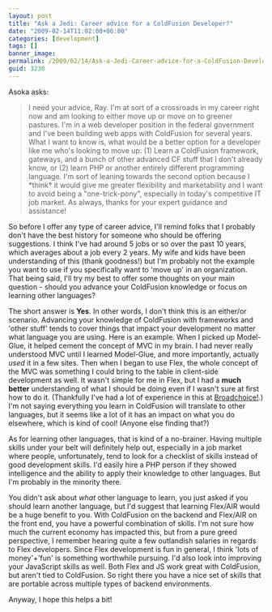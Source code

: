 ```yaml
---
layout: post
title: "Ask a Jedi: Career advice for a ColdFusion Developer?"
date: "2009-02-14T11:02:00+06:00"
categories: [development]
tags: []
banner_image: 
permalink: /2009/02/14/Ask-a-Jedi-Career-advice-for-a-ColdFusion-Developer
guid: 3238
---
```


Asoka asks:

<blockquote>
<p>
I need your advice, Ray.  I'm at sort of a crossroads in my career right now and am looking to either move up or move on to greener pastures. I'm in a web developer position in the federal government and I've been building web apps with ColdFusion for several years.  What I want to know is, what would be a better option for a developer like me who's looking to move up:  (1) Learn a ColdFusion framework, gateways, and a bunch of other advanced CF stuff that I don't already know, or (2) learn PHP or another entirely different programming language.   I'm sort of leaning towards the second option because I *think* it would give me greater flexibility and marketability and I want to avoid being a "one-trick-pony", especially in today's competitive IT job market.  As always, thanks for your expert guidance and assistance!
</p>
</blockquote>

So before I offer any type of career advice, I'll remind folks that I probably don't have the best history for someone who should be offering suggestions. I think I've had around 5 jobs or so over the past 10 years, which averages about a job every 2 years. My wife and kids have been understanding of this (thank goodness!) but I'm probably not the example you want to use if you specifically want to 'move up' in an organization. That being said, I'll try my best to offer some thoughts on your main question - should you advance your ColdFusion knowledge or focus on learning other languages?
<!--more-->
The short answer is <b>Yes</b>. In other words, I don't think this is an either/or scenario. Advancing your knowledge of ColdFusion with frameworks and 'other stuff' tends to cover things that impact your development no matter what language you are using. Here is an example. When I picked up Model-Glue, it helped cement the concept of MVC in my brain. I had never really understood MVC until I learned Model-Glue, and more importantly, actually <i>used</i> it in a few sites. Then when I began to use Flex, the whole concept of the MVC was something I could bring to the table in client-side development as well. It wasn't simple for me in Flex, but I had a <b>much better</b> understanding of what I should be doing even if I wasn't sure at first how to do it. (Thankfully I've had a lot of experience in this at <a href="http://www.broadchoice.com">Broadchoice!</a>.) I'm not saying everything you learn in ColdFusion will translate to other languages, but it seems like a lot of it has an impact on what you do elsewhere, which is kind of cool! (Anyone else finding that?)

As for learning other languages, that is kind of a no-brainer. Having multiple skills under your belt will definitely help out, especially in a job market where people, unfortunately, tend to look for a checklist of skills instead of good development skills. I'd easily hire a PHP person if they showed intelligence and the ability to apply their knowledge to other languages. But I'm probably in the minority there. 

You didn't ask about <i>what</i> other language to learn, you just asked if you should learn another language, but I'd suggest that learning Flex/AIR would be a huge benefit to you. With ColdFusion on the backend and Flex/AIR on the front end, you have a powerful combination of skills. I'm not sure how much the current economy has impacted this, but from a pure greed perspective, I remember hearing quite a few outlandish salaries in regards to Flex developers. Since Flex development is fun in general, I think 'lots of money'+'fun' is something worthwhile pursuing. I'd also look into improving your JavaScript skills as well. Both Flex and JS work great with ColdFusion, but aren't tied to ColdFusion. So right there you have a nice set of skills that are portable across multiple types of backend environments.

Anyway, I hope this helps a bit!
